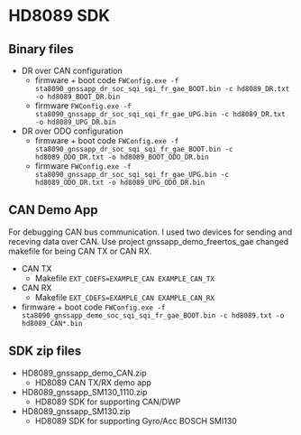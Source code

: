 HD8089 SDK
=====

## Binary files
* DR over CAN configuration
  * firmware + boot code
```FWConfig.exe -f sta8090_gnssapp_dr_soc_sqi_sqi_fr_gae_BOOT.bin -c hd8089_DR.txt -o hd8089_BOOT_DR.bin```
  * firmware
```FWConfig.exe -f sta8090_gnssapp_dr_soc_sqi_sqi_fr_gae_UPG.bin -c hd8089_DR.txt -o hd8089_UPG_DR.bin```
* DR over ODO configuration
  * firmware + boot code
```FWConfig.exe -f sta8090_gnssapp_dr_soc_sqi_sqi_fr_gae_BOOT.bin -c hd8089_ODO_DR.txt -o hd8089_BOOT_ODO_DR.bin```
  * firmware
```FWConfig.exe -f sta8090_gnssapp_dr_soc_sqi_sqi_fr_gae_UPG.bin -c hd8089_ODO_DR.txt -o hd8089_UPG_ODO_DR.bin```

## CAN Demo App
For debugging CAN bus communication. I used two devices for sending and receving data over CAN.
Use project gnssapp_demo_freertos_gae changed makefile for being CAN TX or CAN RX.
* CAN TX
  * Makefile ```EXT_CDEFS=EXAMPLE_CAN EXAMPLE_CAN_TX ```
* CAN RX
  * Makefile ```EXT_CDEFS=EXAMPLE_CAN EXAMPLE_CAN_RX```
* firmware + boot code
```FWConfig.exe -f sta8090_gnssapp_demo_soc_sqi_sqi_fr_gae_BOOT.bin -c hd8089.txt -o hd8089_CAN*.bin```

## SDK zip files
* HD8089_gnssapp_demo_CAN.zip
  * HD8089 CAN TX/RX demo app
* HD8089_gnssapp_SM130_1110.zip
  * HD8089 SDK for supporting CAN/DWP
* HD8089_gnssapp_SM130.zip
  * HD8089 SDK for supporting Gyro/Acc BOSCH SMI130

